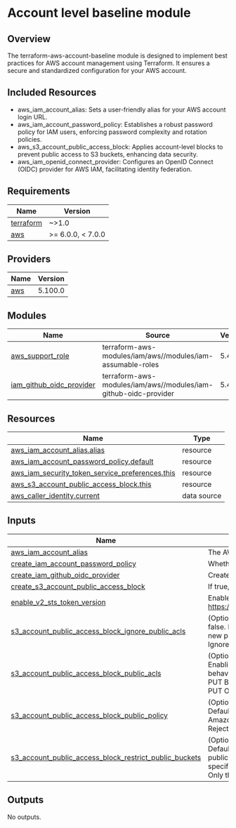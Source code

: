 # Account level baseline module

## Overview
The terraform-aws-account-baseline module is designed to implement best practices for AWS account management using Terraform. It ensures a secure and standardized configuration for your AWS account.

## Included Resources
- aws_iam_account_alias: Sets a user-friendly alias for your AWS account login URL.
- aws_iam_account_password_policy: Establishes a robust password policy for IAM users, enforcing password complexity and rotation policies.
- aws_s3_account_public_access_block: Applies account-level blocks to prevent public access to S3 buckets, enhancing data security.
- aws_iam_openid_connect_provider: Configures an OpenID Connect (OIDC) provider for AWS IAM, facilitating identity federation.

<!-- BEGINNING OF PRE-COMMIT-TERRAFORM DOCS HOOK -->
## Requirements

| Name | Version |
|------|---------|
| <a name="requirement_terraform"></a> [terraform](#requirement\_terraform) | ~>1.0 |
| <a name="requirement_aws"></a> [aws](#requirement\_aws) | >= 6.0.0, < 7.0.0 |

## Providers

| Name | Version |
|------|---------|
| <a name="provider_aws"></a> [aws](#provider\_aws) | 5.100.0 |

## Modules

| Name | Source | Version |
|------|--------|---------|
| <a name="module_aws_support_role"></a> [aws\_support\_role](#module\_aws\_support\_role) | terraform-aws-modules/iam/aws//modules/iam-assumable-roles | 5.47.1 |
| <a name="module_iam_github_oidc_provider"></a> [iam\_github\_oidc\_provider](#module\_iam\_github\_oidc\_provider) | terraform-aws-modules/iam/aws//modules/iam-github-oidc-provider | 5.47.1 |

## Resources

| Name | Type |
|------|------|
| [aws_iam_account_alias.alias](https://registry.terraform.io/providers/hashicorp/aws/latest/docs/resources/iam_account_alias) | resource |
| [aws_iam_account_password_policy.default](https://registry.terraform.io/providers/hashicorp/aws/latest/docs/resources/iam_account_password_policy) | resource |
| [aws_iam_security_token_service_preferences.this](https://registry.terraform.io/providers/hashicorp/aws/latest/docs/resources/iam_security_token_service_preferences) | resource |
| [aws_s3_account_public_access_block.this](https://registry.terraform.io/providers/hashicorp/aws/latest/docs/resources/s3_account_public_access_block) | resource |
| [aws_caller_identity.current](https://registry.terraform.io/providers/hashicorp/aws/latest/docs/data-sources/caller_identity) | data source |

## Inputs

| Name | Description | Type | Default | Required |
|------|-------------|------|---------|:--------:|
| <a name="input_aws_iam_account_alias"></a> [aws\_iam\_account\_alias](#input\_aws\_iam\_account\_alias) | The AWS IAM account alias to set for the account, by default it will be set to the account name | `string` | `""` | no |
| <a name="input_create_iam_account_password_policy"></a> [create\_iam\_account\_password\_policy](#input\_create\_iam\_account\_password\_policy) | Whether to create an IAM account password policy | `bool` | `true` | no |
| <a name="input_create_iam_github_oidc_provider"></a> [create\_iam\_github\_oidc\_provider](#input\_create\_iam\_github\_oidc\_provider) | Create IAM OIDC provider for GitHub | `bool` | `true` | no |
| <a name="input_create_s3_account_public_access_block"></a> [create\_s3\_account\_public\_access\_block](#input\_create\_s3\_account\_public\_access\_block) | If true, module will create S3 public access block for account | `bool` | `true` | no |
| <a name="input_enable_v2_sts_token_version"></a> [enable\_v2\_sts\_token\_version](#input\_enable\_v2\_sts\_token\_version) | Enable V2 STS token version: https://docs.aws.amazon.com/IAM/latest/APIReference/API_SetSecurityTokenServicePreferences.html | `bool` | `true` | no |
| <a name="input_s3_account_public_access_block_ignore_public_acls"></a> [s3\_account\_public\_access\_block\_ignore\_public\_acls](#input\_s3\_account\_public\_access\_block\_ignore\_public\_acls) | (Optional) Whether Amazon S3 should ignore public ACLs for buckets in this account. Defaults to false. Enabling this setting does not affect the persistence of any existing ACLs and doesn't prevent new public ACLs from being set. When set to true causes Amazon S3 to:<br/>      Ignore all public ACLs on buckets in this account and any objects that they contain. | `bool` | `true` | no |
| <a name="input_s3_account_public_access_block_public_acls"></a> [s3\_account\_public\_access\_block\_public\_acls](#input\_s3\_account\_public\_access\_block\_public\_acls) | (Optional) Whether Amazon S3 should block public ACLs for buckets in this account. Defaults to false. Enabling this setting does not affect existing policies or ACLs. When set to true causes the following behavior:<br/>      PUT Bucket acl and PUT Object acl calls will fail if the specified ACL allows public access.<br/>      PUT Object calls fail if the request includes a public ACL. | `bool` | `true` | no |
| <a name="input_s3_account_public_access_block_public_policy"></a> [s3\_account\_public\_access\_block\_public\_policy](#input\_s3\_account\_public\_access\_block\_public\_policy) | (Optional) Whether Amazon S3 should block public bucket policies for buckets in this account. Defaults to false. Enabling this setting does not affect existing bucket policies. When set to true causes Amazon S3 to:<br/>    Reject calls to PUT Bucket policy if the specified bucket policy allows public access. | `bool` | `true` | no |
| <a name="input_s3_account_public_access_block_restrict_public_buckets"></a> [s3\_account\_public\_access\_block\_restrict\_public\_buckets](#input\_s3\_account\_public\_access\_block\_restrict\_public\_buckets) | (Optional) Whether Amazon S3 should restrict public bucket policies for buckets in this account. Defaults to false. Enabling this setting does not affect previously stored bucket policies, except that public and cross-account access within any public bucket policy, including non-public delegation to specific accounts, is blocked. When set to true:<br/>      Only the bucket owner and AWS Services can access buckets with public policies. | `bool` | `true` | no |

## Outputs

No outputs.
<!-- END OF PRE-COMMIT-TERRAFORM DOCS HOOK -->
